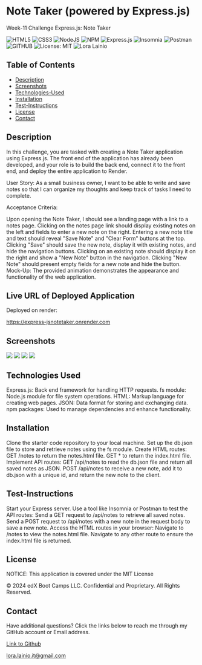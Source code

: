 # Note Taker (powered by Express.js)
Week-11 Challenge Express.js: Note Taker

![HTML5](https://img.shields.io/badge/html5-%23E34F26.svg?style=for-the-badge&logo=html5&logoColor=white)
![CSS3](https://img.shields.io/badge/css3-%231572B6.svg?style=for-the-badge&logo=css3&logoColor=white)
![NodeJS](https://img.shields.io/badge/node.js-6DA55F?style=for-the-badge&logo=node.js&logoColor=white)
![NPM](https://img.shields.io/badge/NPM-%23CB3837.svg?style=for-the-badge&logo=npm&logoColor=white)
![Express.js](https://img.shields.io/badge/express.js-%23404d59.svg?style=for-the-badge&logo=express&logoColor=%2361DAFB)
![Insomnia](https://img.shields.io/badge/Insomnia-black?style=for-the-badge&logo=insomnia&logoColor=5849BE)
![Postman](https://img.shields.io/badge/Postman-FF6C37?style=for-the-badge&logo=postman&logoColor=white)
![GITHUB](https://img.shields.io/badge/GitHub-100000?style=for-the-badge&logo=github&logoColor=white)
![License: MIT](https://img.shields.io/badge/License-MIT-yellow.svg)
![Lora Lainio](https://img.shields.io/badge/Lora-Lainio-4baaaa.svg)


## Table of Contents
* [Description](#description)
* [Screenshots](#screenshots)
* [Technologies-Used](#technologies-used)
* [Installation](#installation)
* [Test-Instructions](#test-instructions)
* [License](#license)
* [Contact](#contact)

## Description
In this challenge, you are tasked with creating a Note Taker application using Express.js. The front end of the application has already been developed, and your role is to build the back end, connect it to the front end, and deploy the entire application to Render.

User Story: As a small business owner, I want to be able to write and save notes so that I can organize my thoughts and keep track of tasks I need to complete.

Acceptance Criteria:

Upon opening the Note Taker, I should see a landing page with a link to a notes page.
Clicking on the notes page link should display existing notes on the left and fields to enter a new note on the right.
Entering a new note title and text should reveal "Save Note" and "Clear Form" buttons at the top.
Clicking "Save" should save the new note, display it with existing notes, and hide the navigation buttons.
Clicking on an existing note should display it on the right and show a "New Note" button in the navigation.
Clicking "New Note" should present empty fields for a new note and hide the button.
Mock-Up: The provided animation demonstrates the appearance and functionality of the web application.

## Live URL of Deployed Application

Deployed on render:

https://express-jsnotetaker.onrender.com

## Screenshots
![](/public/assets/images/Zight%20Recording%202024-5-30%20at%209.30.04%20PM.gif)
![](./public/assets/images/Zight%202024-5-29%20at%2010.17.25%20PM.jpeg)
![](./public/assets/images/Zight%202024-5-29%20at%2010.18.10%20PM.jpeg)
![](./public/assets/images/Zight%202024-5-29%20at%2010.28.59%20PM.jpeg)

## Technologies Used
Express.js: Back end framework for handling HTTP requests.
fs module: Node.js module for file system operations.
HTML: Markup language for creating web pages.
JSON: Data format for storing and exchanging data.
npm packages: Used to manage dependencies and enhance functionality.

## Installation

Clone the starter code repository to your local machine.
Set up the db.json file to store and retrieve notes using the fs module.
Create HTML routes:
GET /notes to return the notes.html file.
GET * to return the index.html file.
Implement API routes:
GET /api/notes to read the db.json file and return all saved notes as JSON.
POST /api/notes to receive a new note, add it to db.json with a unique id, and return the new note to the client.

## Test-Instructions
Start your Express server.
Use a tool like Insomnia or Postman to test the API routes:
Send a GET request to /api/notes to retrieve all saved notes.
Send a POST request to /api/notes with a new note in the request body to save a new note.
Access the HTML routes in your browser:
Navigate to /notes to view the notes.html file.
Navigate to any other route to ensure the index.html file is returned.

## License

NOTICE: This application is covered under the MIT License

© 2024 edX Boot Camps LLC. Confidential and Proprietary. All Rights Reserved.

## Contact

Have additional questions? Click the links below to reach me through my GitHub account or Email address.

[Link to Github](https://github.com/L-Lainio)

<a href="mailto:lora.lainio.it@gmail.com">lora.lainio.it@gmail.com</a>
